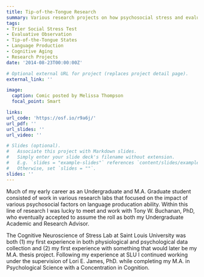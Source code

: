 ```yaml
---
title: Tip-of-the-Tongue Research
summary: Various research projects on how psychosocial stress and evaluative observation impact tip-of-the-tongue states.
tags:
- Trier Social Stress Test
- Evaluative Observation
- Tip-of-the-Tongue States
- Language Production
- Cognitive Aging
- Research Projects
date: '2014-08-23T00:00:00Z'

# Optional external URL for project (replaces project detail page).
external_link: ''

image:
  caption: Comic posted by Melissa Thompson
  focal_point: Smart

links:
url_code: 'https://osf.io/r9a6j/'
url_pdf: ''
url_slides: ''
url_video: ''

# Slides (optional).
#   Associate this project with Markdown slides.
#   Simply enter your slide deck's filename without extension.
#   E.g. `slides = "example-slides"` references `content/slides/example-slides.md`.
#   Otherwise, set `slides = ""`.
slides: ''
---
```


Much of my early career as an Undergraduate and M.A. Graduate student consisted of work in various research labs that focused on the impact of various psychosocial factors on language producation ability. Within this line of research I was lucky to meet and work with Tony W. Buchanan, PhD, who eventually accepted to assume the roll as both my Undergraduate Academic and Research Advisor.

The Cognitive Neuroscience of Stress Lab at Saint Louis University was both (1) my first experience in both physiological and psychological data collection and (2) my first experience with something that would later be my M.A. thesis project. Following my experience at SLU I continued working under the supervision of Lori E. James, PhD. while completing my M.A. in Psychological Science with a Concentration in Cognition.

